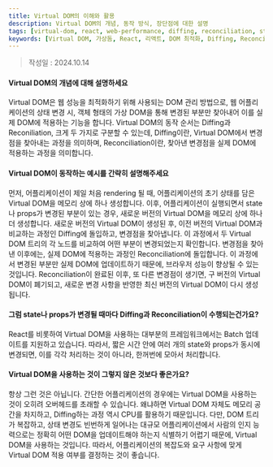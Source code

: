 ```yaml
---
title: Virtual DOM의 이해와 활용
description: Virtual DOM의 개념, 동작 방식, 장단점에 대한 설명
tags: [virtual-dom, react, web-performance, diffing, reconciliation, state-management, dom-manipulation, batch-update]
keywords: [Virtual DOM, 가상돔, React, 리액트, DOM 최적화, Diffing, Reconciliation, 상태관리, 배치업데이트]
---
```


>작성일 : 2024.10.14
#### Virtual DOM의 개념에 대해 설명하세요
Virtual DOM은 웹 성능을 최적화하기 위해 사용되는 DOM 관리 방법으로, 웹 어플리케이션의 상태 변경 시, 객체 형태의 가상 DOM을 통해 변경된 부분만 찾아내어 이를 실제 DOM에 적용하는 기능을 합니다. Virtual DOM의 동작 순서는 Diffing과 Reconiliation, 크게 두 가지로 구분할 수 있는데, Diffing이란, Virtual DOM에서 변경점을 찾아내는 과정을 의미하며, Reconciliation이란, 찾아낸 변경점을 실제 DOM에 적용하는 과정을 의미합니다. 

#### Virtual DOM이 동작하는 예시를 간략히 설명해주세요
먼저, 어플리케이션이 제일 처음 rendering 될 때, 어플리케이션의 초기 상태를 담은 Virtual DOM을 메모리 상에 하나 생성합니다. 이후, 어플리케이션이 실행되면서 state나 props가 변경된 부분이 있는 경우, 새로운 버전의 Virtual DOM을 메모리 상에 하나 더 생성합니다. 새로운 버전의 Virtual DOM이 생성된 후, 이전 버전의 Virtual DOM과 비교하는 과정인 Diffing에 돌입하고, 변경점을 찾아냅니다. 이 과정에서 두 Virtual DOM 트리의 각 노드를 비교하여 어떤 부분이 변경되었는지 확인합니다. 변경점을 찾아낸 이후에는, 실제 DOM에 적용하는 과정인 Reconciliation에 돌입합니다. 이 과정에서 변경된 부분만 실제 DOM에 업데이트하기 때문에, 브라우저 성능이 향상될 수 있는 것입니다. Reconciliation이 완료된 이후, 또 다른 변경점이 생기면, 구 버전의 Virtual DOM이 폐기되고, 새로운 변경 사항을 반영한 최신 버전의 Virtual DOM이 다시 생성됩니다.
#### 그럼 state나 props가 변경될 때마다 Diffing과 Reconciliation이 수행되는건가요?
React를 비롯하여 Virtual DOM을 사용하는 대부분의 프레임워크에서는 Batch 업데이트를 지원하고 있습니다. 따라서, 짧은 시간 안에 여러 개의 state와 props가 동시에 변경되면, 이를 각각 처리하는 것이 아니라, 한꺼번에 모아서 처리합니다. 
#### Virtual DOM을 사용하는 것이 그렇지 않은 것보다 좋은가요?
항상 그런 것은 아닙니다. 간단한 어플리케이션의 경우에는 Virtual DOM을 사용하는 것이 오히려 오버헤드를 초래할 수 있습니다. 왜냐하면 Virtual DOM 자체도 메모리 공간을 차지하고, Diffing하는 과정 역시 CPU를 활용하기 때문입니다. 다만, DOM 트리가 복잡하고, 상태 변경도 빈번하게 일어나는 대규모 어플리케이션에서 사람의 인지 능력으로는 정확히 어떤 DOM을 업데이트해야 하는지 식별하기 어렵기 때문에, Virtual DOM을 사용하는 것입니다. 따라서, 어플리케이션의 복잡도와 요구 사항에 맞게 Virtual DOM 적용 여부를 결정하는 것이 좋습니다.
